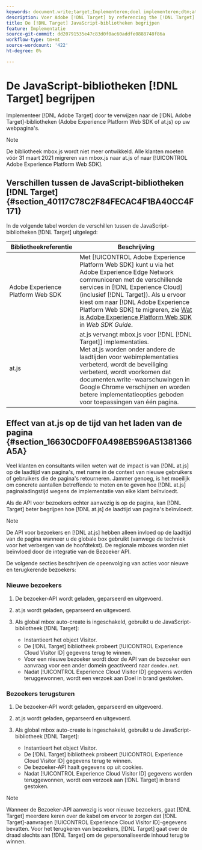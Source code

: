```yaml
---
keywords: document.write;target;Implementeren;doel implementeren;dtm;at.js;mbox.js;target.js;mbox;mbox;adobe Experience platform web skd;aep web sdk;web sdk
description: Voer Adobe [!DNL Target] by referencing the [!DNL Target] bibliotheken (at.js of mbox.js) op uw Web-pagina's uit.
title: De [!DNL Target] JavaScript-bibliotheken begrijpen
feature: Implementatie
source-git-commit: dd20791535e47c83d0f0ac60addfe0888748f86a
workflow-type: tm+mt
source-wordcount: '422'
ht-degree: 0%

---
```



# De JavaScript-bibliotheken [!DNL Target] begrijpen

Implementeer [!DNL Adobe Target] door te verwijzen naar de [!DNL Adobe Target]-bibliotheken (Adobe Experience Platform Web SDK of at.js) op uw webpagina&#39;s.

>[!NOTE]
>
>De bibliotheek mbox.js wordt niet meer ontwikkeld. Alle klanten moeten vóór 31 maart 2021 migreren van mbox.js naar at.js of naar [!UICONTROL Adobe Experience Platform Web SDK].

## Verschillen tussen de JavaScript-bibliotheken [!DNL Target] {#section_40117C78C2F84FECAC4F1BA40CC4F171}

In de volgende tabel worden de verschillen tussen de JavaScript-bibliotheken [!DNL Target] uitgelegd:

| Bibliotheekreferentie | Beschrijving |
|--- |--- |
| Adobe Experience Platform Web SDK | Met [!UICONTROL Adobe Experience Platform Web SDK] kunt u via het Adobe Experience Edge Network communiceren met de verschillende services in [!DNL Experience Cloud] (inclusief [!DNL Target]). Als u ervoor kiest om naar [!DNL Adobe Experience Platform Web SDK] te migreren, zie [Wat is Adobe Experience Platform Web SDK](/help/c-implementing-target/c-implementing-target-for-client-side-web/aep-web-sdk.md) in *Web SDK Guide*. |
| at.js | at.js vervangt mbox.js voor [!DNL [!DNL Target]] implementaties.<br>Met at.js worden onder andere de laadtijden voor webimplementaties verbeterd, wordt de beveiliging verbeterd, wordt voorkomen dat documenten.write-waarschuwingen in Google Chrome verschijnen en worden betere implementatieopties geboden voor toepassingen van één pagina. |

## Effect van at.js op de tijd van het laden van de pagina {#section_16630CD0FF0A498EB596A51381366A5A}

Veel klanten en consultants willen weten wat de impact is van [!DNL at.js] op de laadtijd van pagina&#39;s, met name in de context van nieuwe gebruikers of gebruikers die de pagina&#39;s retourneren. Jammer genoeg, is het moeilijk om concrete aantallen betreffende te meten en te geven hoe [!DNL at.js] paginaladingstijd wegens de implementatie van elke klant beïnvloedt.

Als de API voor bezoekers echter aanwezig is op de pagina, kan [!DNL Target] beter begrijpen hoe [!DNL at.js] de laadtijd van pagina&#39;s beïnvloedt.

>[!NOTE]
>
>De API voor bezoekers en [!DNL at.js] hebben alleen invloed op de laadtijd van de pagina wanneer u de globale box gebruikt (vanwege de techniek voor het verbergen van de hoofdtekst). De regionale mboxes worden niet beïnvloed door de integratie van de Bezoeker API.

De volgende secties beschrijven de opeenvolging van acties voor nieuwe en terugkerende bezoekers:

### Nieuwe bezoekers

1. De bezoeker-API wordt geladen, geparseerd en uitgevoerd.
1. at.js wordt geladen, geparseerd en uitgevoerd.
1. Als global mbox auto-create is ingeschakeld, gebruikt u de JavaScript-bibliotheek [!DNL Target]:

   * Instantieert het object Visitor.
   * De [!DNL Target] bibliotheek probeert [!UICONTROL Experience Cloud Visitor ID] gegevens terug te winnen.
   * Voor een nieuwe bezoeker wordt door de API van de bezoeker een aanvraag voor een ander domein geactiveerd naar `demdex.net`.
   * Nadat [!UICONTROL Experience Cloud Visitor ID] gegevens worden teruggewonnen, wordt een verzoek aan Doel in brand gestoken.

### Bezoekers terugsturen

1. De bezoeker-API wordt geladen, geparseerd en uitgevoerd.
1. at.js wordt geladen, geparseerd en uitgevoerd.
1. Als global mbox auto-create is ingeschakeld, gebruikt u de JavaScript-bibliotheek [!DNL Target]:

   * Instantieert het object Visitor.
   * De [!DNL Target] bibliotheek probeert [!UICONTROL Experience Cloud Visitor ID] gegevens terug te winnen.
   * De bezoeker-API haalt gegevens op uit cookies.
   * Nadat [!UICONTROL Experience Cloud Visitor ID] gegevens worden teruggewonnen, wordt een verzoek aan [!DNL Target] in brand gestoken.

>[!NOTE]
>
>Wanneer de Bezoeker-API aanwezig is voor nieuwe bezoekers, gaat [!DNL Target] meerdere keren over de kabel om ervoor te zorgen dat [!DNL Target]-aanvragen [!UICONTROL Experience Cloud Visitor ID]-gegevens bevatten. Voor het terugkeren van bezoekers, [!DNL Target] gaat over de draad slechts aan [!DNL Target] om de gepersonaliseerde inhoud terug te winnen.

